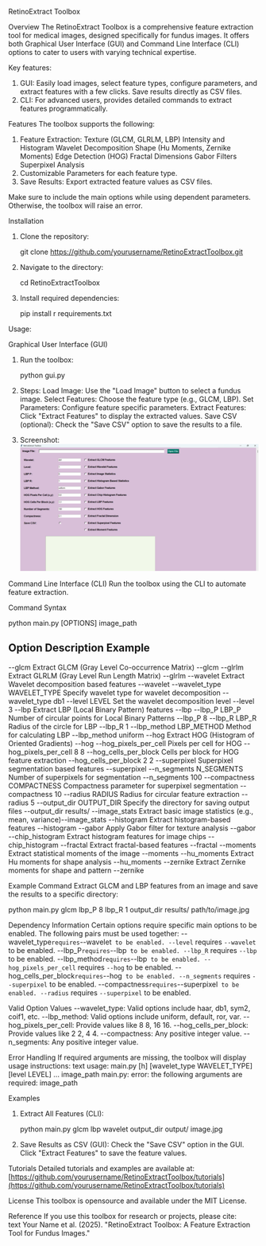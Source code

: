 RetinoExtract Toolbox

Overview
The RetinoExtract Toolbox is a comprehensive feature extraction tool for medical images, designed specifically for fundus images. It offers both Graphical User Interface (GUI) and Command Line Interface (CLI) options to cater to users with varying technical expertise.  

Key features:
1. GUI: Easily load images, select feature types, configure parameters, and extract features with a few clicks. Save results directly as CSV files.
2. CLI: For advanced users, provides detailed commands to extract features programmatically.

Features
The toolbox supports the following:
1. Feature Extraction:
    Texture (GLCM, GLRLM, LBP)
    Intensity and Histogram
    Wavelet Decomposition
    Shape (Hu Moments, Zernike Moments)
    Edge Detection (HOG)
    Fractal Dimensions
    Gabor Filters
    Superpixel Analysis
2. Customizable Parameters for each feature type.
3. Save Results: Export extracted feature values as CSV files.

Make sure to include the main options while using dependent parameters. Otherwise, the toolbox will raise an error.


Installation

1. Clone the repository:
  
   git clone https://github.com/yourusername/RetinoExtractToolbox.git
   
2. Navigate to the directory:
  
   cd RetinoExtractToolbox
  
3. Install required dependencies:
 
   pip install r requirements.txt

Usage:

Graphical User Interface (GUI)
1. Run the toolbox:
   
   python gui.py
   
2. Steps:
    Load Image: Use the "Load Image" button to select a fundus image.
    Select Features: Choose the feature type (e.g., GLCM, LBP).
    Set Parameters: Configure feature specific parameters.
    Extract Features: Click "Extract Features" to display the extracted values.
    Save CSV (optional): Check the "Save CSV" option to save the results to a file.

3. Screenshot:
   ![GUI Screenshot](gui_screenshot.png)


Command Line Interface (CLI)
Run the toolbox using the CLI to automate feature extraction.

 Command Syntax

python main.py [OPTIONS] image_path


Option                        Description                                          Example
--------------------------------------------------------------------------------------------------------
--glcm                       Extract GLCM (Gray Level Co-occurrence Matrix)       --glcm
--glrlm                      Extract GLRLM (Gray Level Run Length Matrix)         --glrlm
--wavelet                    Extract Wavelet decomposition based features         --wavelet
--wavelet_type WAVELET_TYPE  Specify wavelet type for wavelet decomposition       --wavelet_type db1
--level LEVEL                Set the wavelet decomposition level                 --level 3
--lbp                        Extract LBP (Local Binary Pattern) features          --lbp
--lbp_P LBP_P                Number of circular points for Local Binary Patterns  --lbp_P 8
--lbp_R LBP_R                Radius of the circle for LBP                        --lbp_R 1
--lbp_method LBP_METHOD      Method for calculating LBP                          --lbp_method uniform
--hog                        Extract HOG (Histogram of Oriented Gradients)       --hog
--hog_pixels_per_cell        Pixels per cell for HOG                             --hog_pixels_per_cell 8 8
--hog_cells_per_block        Cells per block for HOG feature extraction          --hog_cells_per_block 2 2
--superpixel                 Superpixel segmentation based features              --superpixel
--n_segments N_SEGMENTS      Number of superpixels for segmentation              --n_segments 100
--compactness COMPACTNESS    Compactness parameter for superpixel segmentation   --compactness 10
--radius RADIUS              Radius for circular feature extraction              --radius 5
--output_dir OUTPUT_DIR      Specify the directory for saving output files       --output_dir results/
--image_stats                Extract basic image statistics (e.g., mean, variance)--image_stats
--histogram                  Extract histogram-based features                    --histogram
--gabor                      Apply Gabor filter for texture analysis             --gabor
--chip_histogram             Extract histogram features for image chips          --chip_histogram
--fractal                    Extract fractal-based features                      --fractal
--moments                    Extract statistical moments of the image            --moments
--hu_moments                 Extract Hu moments for shape analysis               --hu_moments
--zernike                    Extract Zernike moments for shape and pattern       --zernike


Example Command
Extract GLCM and LBP features from an image and save the results to a specific directory:

python main.py glcm lbp_P 8 lbp_R 1 output_dir results/ path/to/image.jpg

Dependency Information
Certain options require specific main options to be enabled. The following pairs must be used together:
--wavelet_type` requires `--wavelet` to be enabled.
--level` requires `--wavelet` to be enabled.
--lbp_P` requires `--lbp` to be enabled.
--lbp_R` requires `--lbp` to be enabled.
--lbp_method` requires `--lbp` to be enabled.
--hog_pixels_per_cell` requires `--hog` to be enabled.
--hog_cells_per_block` requires `--hog` to be enabled.
--n_segments` requires `--superpixel` to be enabled.
--compactness` requires `--superpixel` to be enabled.
--radius` requires `--superpixel` to be enabled.

Valid Option Values
--wavelet_type: Valid options include haar, db1, sym2, coif1, etc.
--lbp_method: Valid options include uniform, default, ror, var.
--hog_pixels_per_cell: Provide values like 8 8, 16 16.
--hog_cells_per_block: Provide values like 2 2, 4 4.
--compactness: Any positive integer value.
--n_segments: Any positive integer value.

Error Handling
If required arguments are missing, the toolbox will display usage instructions:
text
usage: main.py [h] [wavelet_type WAVELET_TYPE] [level LEVEL] ... image_path
main.py: error: the following arguments are required: image_path

Examples
1. Extract All Features (CLI):
   
   python main.py glcm lbp wavelet output_dir output/ image.jpg
   

2. Save Results as CSV (GUI):
    Check the "Save CSV" option in the GUI.
    Click "Extract Features" to save the feature values.

Tutorials
Detailed tutorials and examples are available at:  
[https://github.com/yourusername/RetinoExtractToolbox/tutorials](https://github.com/yourusername/RetinoExtractToolbox/tutorials)

License
This toolbox is opensource and available under the MIT License.  

Reference
If you use this toolbox for research or projects, please cite:  
text
Your Name et al. (2025). "RetinoExtract Toolbox: A Feature Extraction Tool for Fundus Images."
